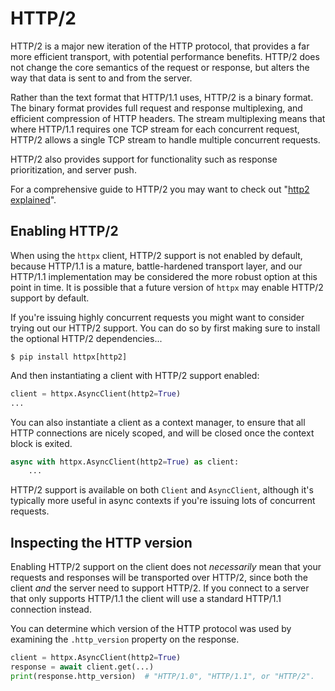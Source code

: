 # HTTP/2

HTTP/2 is a major new iteration of the HTTP protocol, that provides a far more
efficient transport, with potential performance benefits. HTTP/2 does not change
the core semantics of the request or response, but alters the way that data is
sent to and from the server.

Rather than the text format that HTTP/1.1 uses, HTTP/2 is a binary format.
The binary format provides full request and response multiplexing, and efficient
compression of HTTP headers. The stream multiplexing means that where HTTP/1.1
requires one TCP stream for each concurrent request, HTTP/2 allows a single TCP
stream to handle multiple concurrent requests.

HTTP/2 also provides support for functionality such as response prioritization,
and server push.

For a comprehensive guide to HTTP/2 you may want to check out "[http2 explained](https://http2-explained.haxx.se/)".

## Enabling HTTP/2

When using the `httpx` client, HTTP/2 support is not enabled by default, because
HTTP/1.1 is a mature, battle-hardened transport layer, and our HTTP/1.1
implementation may be considered the more robust option at this point in time.
It is possible that a future version of `httpx` may enable HTTP/2 support by default.

If you're issuing highly concurrent requests you might want to consider
trying out our HTTP/2 support. You can do so by first making sure to install
the optional HTTP/2 dependencies...

```shell
$ pip install httpx[http2]
```

And then instantiating a client with HTTP/2 support enabled:

```python
client = httpx.AsyncClient(http2=True)
...
```

You can also instantiate a client as a context manager, to ensure that all
HTTP connections are nicely scoped, and will be closed once the context block
is exited.

```python
async with httpx.AsyncClient(http2=True) as client:
    ...
```

HTTP/2 support is available on both `Client` and `AsyncClient`, although it's
typically more useful in async contexts if you're issuing lots of concurrent
requests.

## Inspecting the HTTP version

Enabling HTTP/2 support on the client does not *necessarily* mean that your
requests and responses will be transported over HTTP/2, since both the client
*and* the server need to support HTTP/2. If you connect to a server that only
supports HTTP/1.1 the client will use a standard HTTP/1.1 connection instead.

You can determine which version of the HTTP protocol was used by examining
the `.http_version` property on the response.

```python
client = httpx.AsyncClient(http2=True)
response = await client.get(...)
print(response.http_version)  # "HTTP/1.0", "HTTP/1.1", or "HTTP/2".
```
